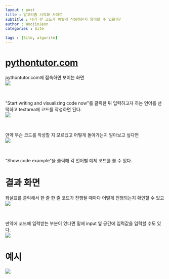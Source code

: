 ```yaml
---
layout : post
title : 알고리즘 시각화 사이트
subtitle : 내가 짠 코드가 어떻게 작동하는지 알아볼 수 있을까?
author : WoojinJeon
categories : Site

tags : [Site, algoritm]
---
```


# <a href="https://pythontutor.com" target="_blank" rel="noopener noreferrer">pythontutor.com</a>

pythontutor.com에 접속하면 보이는 화면<br/>
<img src="https://github.com/WoojinJeonkr/WoojinJeonkr.github.io/blob/main/assets/images/post_image/pythontutor_01.png?raw=true">

<br/>

"Start writing and visualizing code now"를 클릭한 뒤 입력하고자 하는 언어를 선택하고 textarea에 코드를 작성하면 된다.<br/>
<img src="https://github.com/WoojinJeonkr/WoojinJeonkr.github.io/blob/main/assets/images/post_image/pythontutor_02.png?raw=true">

<br/>

만약 무슨 코드를 작성할 지 모르겠고 어떻게 돌아가는지 알아보고 싶다면<br/>
<img src="https://github.com/WoojinJeonkr/WoojinJeonkr.github.io/blob/main/assets/images/post_image/pythontutor_03.png?raw=true">

<br/>

"Show code example"을 클릭해 각 언어별 예제 코드를 볼 수 있다.<br/>

# 결과 화면
화살표를 클릭해서 한 줄 한 줄 코드가 진행될 때마다 어떻게 진행되는지 확인할 수 있고<br/>
<img src="https://github.com/WoojinJeonkr/WoojinJeonkr.github.io/blob/main/assets/images/post_image/pythontutor_04.png?raw=true">

<br/>

만약에 코드에 입력받는 부분이 있다면 밑에 input 옆 공간에 입력값을 입력할 수도 있다.<br/>
<img src="https://github.com/WoojinJeonkr/WoojinJeonkr.github.io/blob/main/assets/images/post_image/pythontutor_05.png?raw=true"><br/>

# 예시
<img src="https://github.com/WoojinJeonkr/WoojinJeonkr.github.io/blob/main/assets/images/post_image/pythontutor_06.png?raw=true">